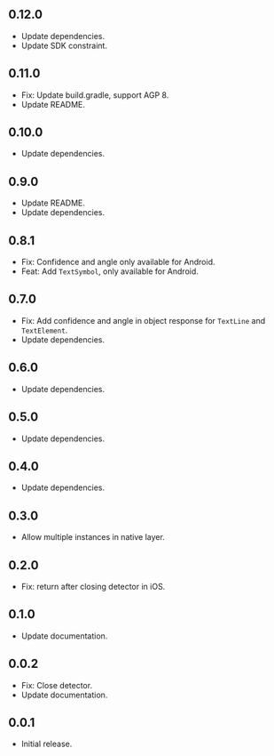 ## 0.12.0

* Update dependencies.
* Update SDK constraint.

## 0.11.0

* Fix: Update build.gradle, support AGP 8.
* Update README.

## 0.10.0

* Update dependencies.

## 0.9.0

* Update README.
* Update dependencies.

## 0.8.1

* Fix: Confidence and angle only available for Android.
* Feat: Add `TextSymbol`, only available for Android.

## 0.7.0

* Fix: Add confidence and angle in object response for `TextLine` and `TextElement`.
* Update dependencies.

## 0.6.0

* Update dependencies.

## 0.5.0

* Update dependencies.

## 0.4.0

* Update dependencies.

## 0.3.0

* Allow multiple instances in native layer.

## 0.2.0

* Fix: return after closing detector in iOS.

## 0.1.0

* Update documentation.

## 0.0.2

* Fix: Close detector.
* Update documentation.

## 0.0.1

* Initial release.
